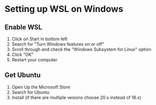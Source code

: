# Setting up WSL on Windows

## Enable WSL

1. Click on Start in bottom left
2. Search for "Turn Windows features on or off"
3. Scroll through and check the "Windows Subsystem for Linux" option
4. Click "OK"
5. Restart your computer

## Get Ubuntu

1. Open Up the Microsoft Store
2. Search for Ubuntu
3. Install (if there are multiple vesions choose 20.x instead of 18.x)
